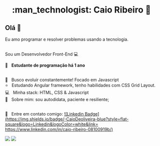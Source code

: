 <h1 align="center"> :man_technologist: Caio Ribeiro  🚀</h1>
 
## Olá 👋
Eu amo programar e resolver problemas usando a tecnologia.

<br/> Sou um Desenvolvedor Front-End :computer:

 :rocket:  &nbsp; **Estudante de programação há 1 ano**
 
 <br/> :purple_heart: &nbsp; Busco evoluir constantemente! Focado em Javascript
 <br/> :star: &nbsp; Estudando Angular framework, tenho habilidades com CSS Grid Layout.
 <br/> :computer: &nbsp; Minha stack: HTML, CSS & Javascript
 <br/> 💬  &nbsp; Sobre mim: sou autodidata, paciente e resiliente; 

 <br/> :email: &nbsp; Entre em contato comigo: [![Linkedin Badge](https://img.shields.io/badge/-CaioDeoliveira-blue?style=flat-square&logo=Linkedin&logoColor=white&link= https://www.linkedin.com/in/caio-ribeiro-08100919b/)](https://www.linkedin.com/in/caio-ribeiro-08100919b/) 

<div>
  <img src="https://github-readme-stats.vercel.app/api?username=CaioDeOliveira&show_icons=true&theme=midnight-purple"/>
  <img align="top"src="https://github-readme-stats.vercel.app/api/top-langs/?username=CaioDeOliveira&layout=compact&hide=shell&theme=midnight-purple"/>
</div>






